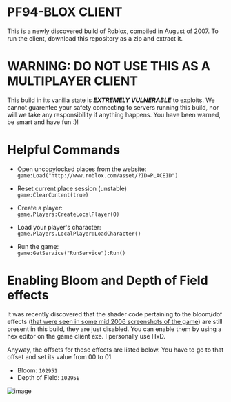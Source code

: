 # PF94-BLOX CLIENT #

This is a newly discovered build of Roblox, compiled in August of 2007.
To run the client, download this repository as a zip and extract it.

# WARNING: DO NOT USE THIS AS A MULTIPLAYER CLIENT #

This build in its vanilla state is ***EXTREMELY VULNERABLE*** to exploits.
We cannot guarentee your safety connecting to servers running this build, nor will we take any responsibility if anything happens.
You have been warned, be smart and have fun :)!


# Helpful Commands #

* Open uncopylocked places from the website:  
`game:Load("http://www.roblox.com/asset/?ID=PLACEID")`
	
* Reset current place session (unstable)  
`game:ClearContent(true)`

* Create a player:  
`game.Players:CreateLocalPlayer(0)`  

* Load your player's character:  
`game.Players.LocalPlayer:LoadCharacter()`

* Run the game:  
`game:GetService("RunService"):Run()`

# Enabling Bloom and Depth of Field effects #

It was recently discovered that the shader code pertaining to the bloom/dof effects ([that were seen in some mid 2006 screenshots of the game](https://blog.roblox.com/wp-content/uploads/2017/02/Aug20063.png)) are still present in this build, they are just disabled. You can enable them by using a hex editor on the game client exe. I personally use HxD.

Anyway, the offsets for these effects are listed below. You have to go to that offset and set its value from 00 to 01.
* Bloom: `102951`
* Depth of Field: `10295E`

![image](https://devforum.roblox.com/uploads/default/original/3X/0/8/08be34da6f6892b59f4e26db208ce7822d82bdc9.jpg)
